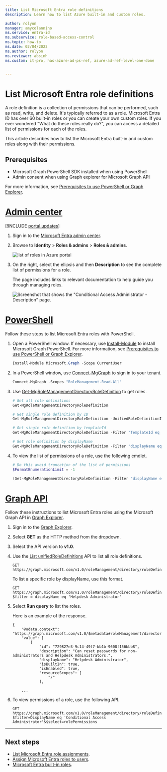 ```yaml
---
title: List Microsoft Entra role definitions
description: Learn how to list Azure built-in and custom roles.

author: rolyon
manager: amycolannino
ms.service: entra-id
ms.subservice: role-based-access-control
ms.topic: how-to
ms.date: 02/04/2022
ms.author: rolyon
ms.reviewer: absinh
ms.custom: it-pro, has-azure-ad-ps-ref, azure-ad-ref-level-one-done


---
```

# List Microsoft Entra role definitions

A role definition is a collection of permissions that can be performed, such as read, write, and delete. It's typically referred to as a role. Microsoft Entra ID has over 60 built-in roles or you can create your own custom roles. If you ever wondered "What do these roles really do?", you can access a detailed list of permissions for each of the roles.

This article describes how to list the Microsoft Entra built-in and custom roles along with their permissions.

## Prerequisites

- Microsoft Graph PowerShell SDK installed when using PowerShell
- Admin consent when using Graph explorer for Microsoft Graph API

For more information, see [Prerequisites to use PowerShell or Graph Explorer](prerequisites.md).

# [Admin center](#tab/admin-center)

[!INCLUDE [portal updates](~/includes/portal-update.md)]

1. Sign in to the [Microsoft Entra admin center](https://entra.microsoft.com).

1. Browse to **Identity** > **Roles & admins** > **Roles & admins**.

    ![list of roles in Azure portal](./media/role-definitions-list/view-roles-in-azure-entra.png)

1. On the right, select the ellipsis and then **Description** to see the complete list of permissions for a role.

    The page includes links to relevant documentation to help guide you through managing roles.

    ![Screenshot that shows the "Conditional Access Administrator - Description" page.](./media/role-definitions-list/role-description-updated.png)

# [PowerShell](#tab/ms-powershell)

Follow these steps to list Microsoft Entra roles with PowerShell.

1. Open a PowerShell window. If necessary, use [Install-Module](/powershell/module/powershellget/install-module) to install Microsoft Graph PowerShell. For more information, see [Prerequisites to use PowerShell or Graph Explorer](prerequisites.md).

    ```powershell
    Install-Module Microsoft.Graph -Scope CurrentUser
    ```

2. In a PowerShell window, use [Connect-MgGraph](/powershell/microsoftgraph/authentication-commands#using-connect-mggraph) to sign in to your tenant.

    ```powershell
    Connect-MgGraph -Scopes "RoleManagement.Read.All"
    ```

3. Use [Get-MgRoleManagementDirectoryRoleDefinition](/powershell/module/microsoft.graph.identity.governance/get-mgrolemanagementdirectoryroledefinition) to get roles.

    ```powershell
    # Get all role definitions
    Get-MgRoleManagementDirectoryRoleDefinition
    
    # Get single role definition by ID
    Get-MgRoleManagementDirectoryRoleDefinition -UnifiedRoleDefinitionId 00000000-0000-0000-0000-000000000000
    
    # Get single role definition by templateId
    Get-MgRoleManagementDirectoryRoleDefinition -Filter "TemplateId eq 'c4e39bd9-1100-46d3-8c65-fb160da0071f'"

    # Get role definition by displayName
    Get-MgRoleManagementDirectoryRoleDefinition -Filter "displayName eq 'Helpdesk Administrator'"
    ```

4. To view the list of permissions of a role, use the following cmdlet.

    ```powershell
    # Do this avoid truncation of the list of permissions
    $FormatEnumerationLimit = -1
    
    (Get-MgRoleManagementDirectoryRoleDefinition -Filter "displayName eq 'Conditional Access Administrator'").RolePermissions | Format-list
    ```

# [Graph API](#tab/ms-graph)

Follow these instructions to list Microsoft Entra roles using the Microsoft Graph API in [Graph Explorer](https://aka.ms/ge).

1. Sign in to the [Graph Explorer](https://aka.ms/ge).

1. Select **GET** as the HTTP method from the dropdown. 

1. Select the API version to **v1.0**.

1. Use the [List unifiedRoleDefinitions](/graph/api/rbacapplication-list-roledefinitions) API to list all role definitions.

    ```http
    GET https://graph.microsoft.com/v1.0/roleManagement/directory/roleDefinitions
    ```

    To list a specific role by displayName, use this format.

    ```http
    GET https://graph.microsoft.com/v1.0/roleManagement/directory/roleDefinitions?$filter = displayName eq 'Helpdesk Administrator'
    ```

1. Select **Run query** to list the roles.

    Here is an example of the response.

    ```http
    {
        "@odata.context": "https://graph.microsoft.com/v1.0/$metadata#roleManagement/directory/roleDefinitions",
        "value": [
            {
                "id": "729827e3-9c14-49f7-bb1b-9608f156bbb8",
                "description": "Can reset passwords for non-administrators and Helpdesk Administrators.",
                "displayName": "Helpdesk Administrator",
                "isBuiltIn": true,
                "isEnabled": true,
                "resourceScopes": [
                    "/"
                ],
    
        ...
    
    ```
    
1. To view permissions of a role, use the following API.

   ```http
   GET https://graph.microsoft.com/v1.0/roleManagement/directory/roleDefinitions?$filter=DisplayName eq 'Conditional Access Administrator'&$select=rolePermissions
   ```

---

## Next steps

* [List Microsoft Entra role assignments](view-assignments.md).
* [Assign Microsoft Entra roles to users](manage-roles-portal.yml).
* [Microsoft Entra built-in roles](permissions-reference.md).
